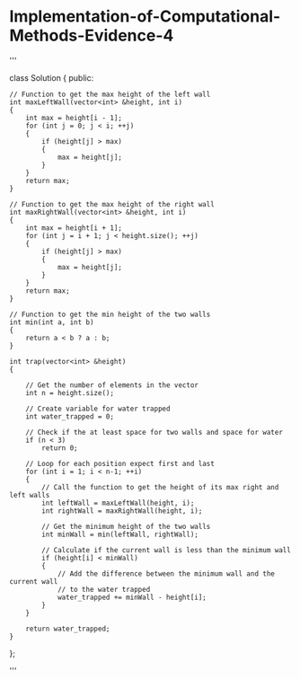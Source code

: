 # Implementation-of-Computational-Methods-Evidence-4


'''

class Solution
{
public:
    
    // Function to get the max height of the left wall
    int maxLeftWall(vector<int> &height, int i)
    {
        int max = height[i - 1];
        for (int j = 0; j < i; ++j)
        {
            if (height[j] > max)
            {
                max = height[j];
            }
        }
        return max;
    }

    // Function to get the max height of the right wall
    int maxRightWall(vector<int> &height, int i)
    {
        int max = height[i + 1];
        for (int j = i + 1; j < height.size(); ++j)
        {
            if (height[j] > max)
            {
                max = height[j];
            }
        }
        return max;
    }

    // Function to get the min height of the two walls
    int min(int a, int b)
    {
        return a < b ? a : b;
    }

    int trap(vector<int> &height)
    {

        // Get the number of elements in the vector
        int n = height.size();

        // Create variable for water trapped
        int water_trapped = 0;

        // Check if the at least space for two walls and space for water
        if (n < 3)
            return 0;

        // Loop for each position expect first and last
        for (int i = 1; i < n-1; ++i)
        {
            // Call the function to get the height of its max right and left walls
            int leftWall = maxLeftWall(height, i);
            int rightWall = maxRightWall(height, i);

            // Get the minimum height of the two walls
            int minWall = min(leftWall, rightWall);

            // Calculate if the current wall is less than the minimum wall
            if (height[i] < minWall)
            {
                // Add the difference between the minimum wall and the current wall 
                // to the water trapped
                water_trapped += minWall - height[i];
            }
        }

        return water_trapped;
    }
};

'''
